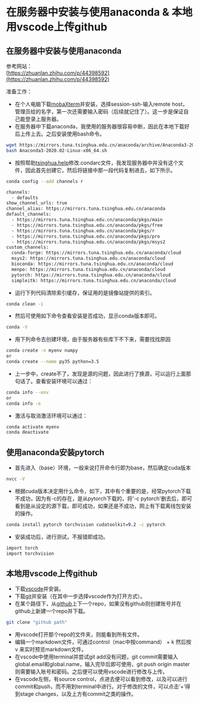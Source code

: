 # 在服务器中安装与使用anaconda & 本地用vscode上传github

## 在服务器中安装与使用anaconda
参考网站：  
[https://zhuanlan.zhihu.com/p/44398592](https://zhuanlan.zhihu.com/p/44398592)

准备工作：
+ 在个人电脑下载[mobaXterm](https://mobaxterm.mobatek.net/)并安装，选择session-ssh-输入remote host，管理员给的名字，第一次还需要输入密码（后续就记住了）。这一步是保证自己能登录上服务器。  
+ 在服务器中下载anaconda，我使用的服务器很容易中断，因此在本地下载好后上传上去。之后安装使用bash命令。  
```sh
wget https://mirrors.tuna.tsinghua.edu.cn/anaconda/archive/Anaconda3-2020.02-Linux-x86_64.sh
bash Anaconda3-2020.02-Linux-x86_64.sh
```

+ 按照帮助[tsinghua.help](https://mirror.tuna.tsinghua.edu.cn/help/anaconda/)修改.condarc文件，我发现服务器中并没有这个文件，因此首先创建它，然后将链接中那一段代码复制进去，如下所示。
```sh
conda config --add channels r
```

```sh
channels:
  - defaults
show_channel_urls: true
channel_alias: https://mirrors.tuna.tsinghua.edu.cn/anaconda
default_channels:
  - https://mirrors.tuna.tsinghua.edu.cn/anaconda/pkgs/main
  - https://mirrors.tuna.tsinghua.edu.cn/anaconda/pkgs/free
  - https://mirrors.tuna.tsinghua.edu.cn/anaconda/pkgs/r
  - https://mirrors.tuna.tsinghua.edu.cn/anaconda/pkgs/pro
  - https://mirrors.tuna.tsinghua.edu.cn/anaconda/pkgs/msys2
custom_channels:
  conda-forge: https://mirrors.tuna.tsinghua.edu.cn/anaconda/cloud
  msys2: https://mirrors.tuna.tsinghua.edu.cn/anaconda/cloud
  bioconda: https://mirrors.tuna.tsinghua.edu.cn/anaconda/cloud
  menpo: https://mirrors.tuna.tsinghua.edu.cn/anaconda/cloud
  pytorch: https://mirrors.tuna.tsinghua.edu.cn/anaconda/cloud
  simpleitk: https://mirrors.tuna.tsinghua.edu.cn/anaconda/cloud
```
+ 运行下列代码清除索引缓存，保证用的是镜像站提供的索引。
```sh
conda clean -i 
```
+ 然后可使用如下命令查看安装是否成功，显示conda版本即可。
```sh
conda -V
```
+ 用下列命令去创建环境，由于服务器有些库下不下来，需要找找原因
```sh
conda create -n myenv numpy
or
conda create --name py35 python=3.5
```
+ 上一步中，create不了，发现是源的问题，因此进行了换源，可以运行上面那句话了。查看安装环境可以通过：
```sh
conda info --env
or
conda info -e
```
+ 激活与取消激活环境可以通过：
```sh
conda activate myenv
conda deactivate
```


## 使用anaconda安装pytorch
+ 首先进入（base）环境，一般来说打开命令行即为base，然后确定cuda版本
```sh
nvcc -V
```
+ 根据cuda版本决定用什么命令，如下，其中有个重要的是，经常pytorch下载不成功，因为有-c的存在，是从pytorch下载的，将'-c pytorch'删去后，即可看到是从设定的源下载，即可成功，如果还是不成功，网上有下载离线包安装的操作。
```sh
conda install pytorch torchvision cudatoolkit=9.2 -c pytorch
```
+ 安装成功后，进行测试，不报错即成功。
```sh
import torch
import torchvision
```

## 本地用vscode上传github

+ 下载[vscode](https://code.visualstudio.com/)并安装。  
+ 下载[git](https://git-scm.com/)并安装（在其中一步选择vscode作为打开方式）。
+ 在某个路径下，从[github](https://github.com/)上下一个repo，如果没有github则创建账号并在github上新建一个repo并下载。
```sh
git clone "github path"
```
+ 用vscode打开那个repo的文件夹，则能看到所有文件。
+ 编辑一个markdown文件，可通过control（mac中按command） + k 然后按 v 来实时预览markdown文件。  
+ 在vscode中使用terminal并尝试git add没有问题，git commit需要输入global.email和global.name，输入完毕后即可使用，git push origin master则需要输入账号和密码。之后便可以使用vscode进行修改与上传。
+ 在vscode左侧，有source control，点进去便可以看到修改，以及可以进行commit和push，而不用到terminal中进行。对于修改的文件，可以点击‘+’得到stage changes，以及上方有commit之类的操作。